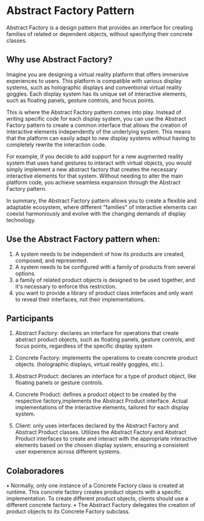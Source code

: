 ﻿# Abstract Factory Pattern

Abstract Factory is a design pattern that provides an interface for creating families of related or dependent objects, without specifying their concrete classes.

## Why use Abstract Factory?

Imagine you are designing a virtual reality platform that offers immersive experiences to users. This platform is compatible with various display systems, such as holographic displays and conventional virtual reality goggles. Each display system has its unique set of interactive elements, such as floating panels, gesture controls, and focus points.

This is where the Abstract Factory pattern comes into play. Instead of writing specific code for each display system, you can use the Abstract Factory pattern to create a common interface that allows the creation of interactive elements independently of the underlying system. This means that the platform can easily adapt to new display systems without having to completely rewrite the interaction code.

For example, if you decide to add support for a new augmented reality system that uses hand gestures to interact with virtual objects, you would simply implement a new abstract factory that creates the necessary interactive elements for that system. Without needing to alter the main platform code, you achieve seamless expansion through the Abstract Factory pattern.

In summary, the Abstract Factory pattern allows you to create a flexible and adaptable ecosystem, where different "families" of interactive elements can coexist harmoniously and evolve with the changing demands of display technology.

## Use the Abstract Factory pattern when:

1) A system needs to be independent of how its products are created, composed, and represented.
2) A system needs to be configured with a family of products from several options.
3) a family of related product objects is designed to be used together, and it's necessary to enforce this restriction.
4) you want to provide a library of product class interfaces and only want to reveal their interfaces, not their implementations.

## Participants
1) Abstract Factory: declares an interface for operations that create abstract product objects, such as floating panels, gesture controls, and focus points, regardless of the specific display system

2) Concrete Factory: implements the operations to create concrete product objects.  (holographic displays, virtual reality goggles, etc.).

3) Abstract Product: declares an interface for a type of product object, like floating panels or gesture controls.

4) Concrete Product: defines a product object to be created by the respective factory,implements the Abstract Product interface. Actual implementations of the interactive elements, tailored for each display system.

5) Client: only uses interfaces declared by the Abstract Factory and Abstract Product classes.  Utilizes the Abstract Factory and Abstract Product interfaces to create and interact with the appropriate interactive elements based on the chosen display system, ensuring a consistent user experience across different systems.

## Colaboradores

• Normally, only one instance of a Concrete Factory class is created at runtime. This concrete factory creates product objects with a specific implementation. To create different product objects, clients should use a different concrete factory.
• The Abstract Factory delegates the creation of product objects to its Concrete Factory subclass.
